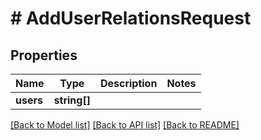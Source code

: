 # # AddUserRelationsRequest

## Properties

Name | Type | Description | Notes
------------ | ------------- | ------------- | -------------
**users** | **string[]** |  |

[[Back to Model list]](../../README.md#models) [[Back to API list]](../../README.md#endpoints) [[Back to README]](../../README.md)
